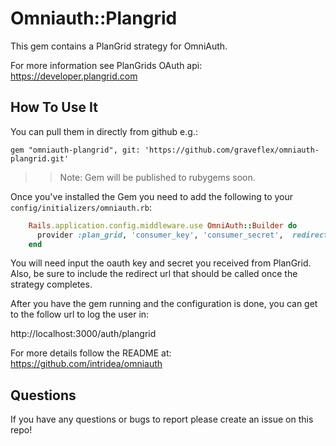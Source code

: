 # Omniauth::Plangrid

This gem contains a PlanGrid strategy for OmniAuth.

For more information see PlanGrids OAuth api: https://developer.plangrid.com

How To Use It
-------------

You can pull them in directly from github e.g.:

    gem "omniauth-plangrid", git: 'https://github.com/graveflex/omniauth-plangrid.git'

>> Note: Gem will be published to rubygems soon.

Once you've installed the Gem you need to add the following to your `config/initializers/omniauth.rb`:

```ruby
    Rails.application.config.middleware.use OmniAuth::Builder do
      provider :plan_grid, 'consumer_key', 'consumer_secret',  redirect_uri: "http://www.mysite.com/callback"
    end
```

You will need input the oauth key and secret you received from PlanGrid. Also, be sure to include the redirect url that should be called once the strategy completes.

After you have the gem running and the configuration is done, you can get to the follow url to log the user in:

  http://localhost:3000/auth/plangrid

For more details follow the README at: https://github.com/intridea/omniauth

Questions
---------
If you have any questions or bugs to report please create an issue on this repo!

